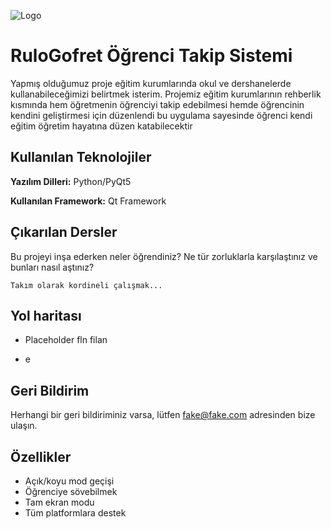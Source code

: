 
![Logo](https://i.imgur.com/pCNI6pP.png)

    
# RuloGofret Öğrenci Takip Sistemi

Yapmış olduğumuz proje eğitim kurumlarında okul ve
dershanelerde kullanabileceğimizi belirtmek isterim. Projemiz
eğitim kurumlarının rehberlik kısmında hem öğretmenin öğrenciyi
takip edebilmesi hemde öğrencinin kendini geliştirmesi için
düzenlendi bu uygulama sayesinde öğrenci kendi eğitim öğretim
hayatına düzen katabilecektir


## Kullanılan Teknolojiler

**Yazılım Dilleri:** Python/PyQt5

**Kullanılan Framework:** Qt Framework

  
## Çıkarılan Dersler

Bu projeyi inşa ederken neler öğrendiniz? Ne tür zorluklarla karşılaştınız ve bunları nasıl aştınız?

    Takım olarak kordineli çalışmak...
## Yol haritası

- Placeholder fln filan

- e
  
## Geri Bildirim

Herhangi bir geri bildiriminiz varsa, lütfen fake@fake.com adresinden bize ulaşın.

  
## Özellikler

- Açık/koyu mod geçişi
- Öğrenciye sövebilmek
- Tam ekran modu
- Tüm platformlara destek

  
